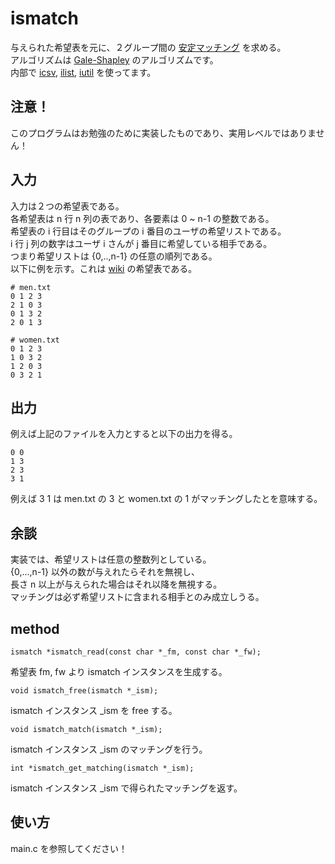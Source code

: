 # ismatch

与えられた希望表を元に、２グループ間の [安定マッチング][smp] を求める。  
アルゴリズムは [Gale-Shapley][smp] のアルゴリズムです。  
内部で [icsv][icsv], [ilist][ilist], [iutil][iutil] を使ってます。  

## 注意！

このプログラムはお勉強のために実装したものであり、実用レベルではありません！

## 入力

入力は２つの希望表である。  
各希望表は n 行 n 列の表であり、各要素は 0 ~ n-1 の整数である。  
希望表の i 行目はそのグループの i 番目のユーザの希望リストである。  
i 行 j 列の数字はユーザ i さんが j 番目に希望している相手である。  
つまり希望リストは {0,..,n-1} の任意の順列である。  
以下に例を示す。これは [wiki][smp] の希望表である。

    # men.txt
    0 1 2 3
    2 1 0 3
    0 1 3 2
    2 0 1 3

    # women.txt
    0 1 2 3
    1 0 3 2
    1 2 0 3
    0 3 2 1

## 出力

例えば上記のファイルを入力とすると以下の出力を得る。

    0 0
    1 3
    2 3
    3 1

例えば 3 1 は men.txt の 3 と women.txt の 1 がマッチングしたとを意味する。

## 余談

実装では、希望リストは任意の整数列としている。  
{0,...,n-1} 以外の数が与えれたらそれを無視し、  
長さ n 以上が与えられた場合はそれ以降を無視する。  
マッチングは必ず希望リストに含まれる相手とのみ成立しうる。

## method

    ismatch *ismatch_read(const char *_fm, const char *_fw);

希望表 fm, fw より ismatch インスタンスを生成する。

    void ismatch_free(ismatch *_ism);

ismatch インスタンス _ism を free する。

    void ismatch_match(ismatch *_ism);

ismatch インスタンス _ism のマッチングを行う。

    int *ismatch_get_matching(ismatch *_ism);

ismatch インスタンス _ism で得られたマッチングを返す。

## 使い方

main.c を参照してください！

[icsv]:  https://github.com/masakazu-ishihata/icsv  "icsv"
[ilist]: https://github.com/masakazu-ishihata/ilist "ilist"
[iutil]: https://github.com/masakazu-ishihata/iutil "iutil"
[smp]: http://ja.wikipedia.org/wiki/安定結婚問題 "安定結婚問題"

